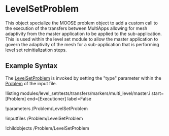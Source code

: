 # LevelSetProblem
This object specialize the MOOSE problem object to add a custom call to the execution of the transfers between
MultiApps allowing for mesh adaptivity from the master application to be applied to the sub-application. This is used
within the level set module to allow the master application to govern the adaptivity of the mesh for a sub-application
that is performing level set reinitialization steps.

## Example Syntax
The [LevelSetProblem](#) is invoked by setting the "type" parameter within the [Problem](Problem/index.md) of the
input file.

!listing modules/level_set/tests/transfers/markers/multi_level/master.i start=[Problem] end=[Executioner] label=False

!parameters /Problem/LevelSetProblem

!inputfiles /Problem/LevelSetProblem

!childobjects /Problem/LevelSetProblem
